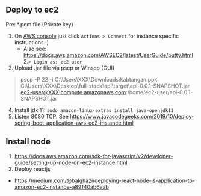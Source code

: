 ## Deploy to ec2

Pre: *.pem file (Private key)

1. On [AWS console](https://ap-southeast-1.console.aws.amazon.com/ec2/v2/home?region=ap-southeast-1#Instances:sort=instanceId) just click `Actions > Connect` for instance specific instructions :)
    - Also see: https://docs.aws.amazon.com/AWSEC2/latest/UserGuide/putty.html
2.`> Login as: ec2-user`
3. Upload .jar file via pscp or Winscp (GUI)
  > pscp -P 22 -i C:\Users\XXX\Downloads\kabtangan.ppk C:\Users\XXX\Desktop\full-stack\api\target\api-0.0.1-SNAPSHOT.jar ec2-user@XXX.compute.amazonaws.com:/home/ec2-user/api-0.0.1-SNAPSHOT.jar
4. Install jdk 11: `sudo amazon-linux-extras install java-openjdk11`
5. Listen 8080 TCP. See https://www.javacodegeeks.com/2019/10/deploy-spring-boot-application-aws-ec2-instance.html


## Install node
1. https://docs.aws.amazon.com/sdk-for-javascript/v2/developer-guide/setting-up-node-on-ec2-instance.html
2. Deploy reactjs
  - https://medium.com/@balghazi/deploying-react-node-js-application-to-amazon-ec2-instance-a89140ab6aab
